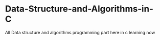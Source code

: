 # Data-Structure-and-Algorithms-in-C
All Data structure and algorithms programming part here in c 
learning now 
